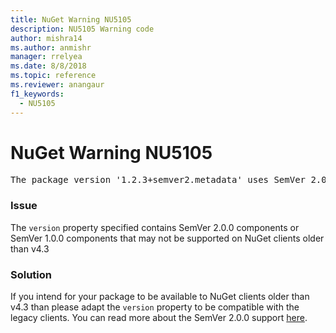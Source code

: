 ```yaml
---
title: NuGet Warning NU5105
description: NU5105 Warning code
author: mishra14
ms.author: anmishr
manager: rrelyea
ms.date: 8/8/2018
ms.topic: reference
ms.reviewer: anangaur
f1_keywords:
  - NU5105
---
```


# NuGet Warning NU5105
<pre>The package version '1.2.3+semver2.metadata' uses SemVer 2.0.0 or components of SemVer 1.0.0 that are not supported on legacy clients. Change the package version to a SemVer 1.0.0 string. If the version contains a release label it must start with a letter. This message can be ignored if the package is not intended for older clients.</pre>

### Issue

The `version` property specified contains SemVer 2.0.0 components or SemVer 1.0.0 components that may not be supported on NuGet clients older than v4.3


### Solution

If you intend for your package to be available to NuGet clients older than v4.3 than please adapt the `version` property to be compatible with the legacy clients. You can read more about the SemVer 2.0.0 support [here](https://github.com/NuGet/Home/wiki/SemVer-2.0.0-support).

